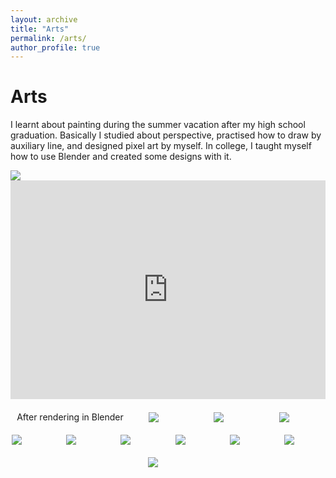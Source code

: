 ```yaml
---
layout: archive
title: "Arts"
permalink: /arts/
author_profile: true
---
```

<h1 class="page__title">Arts</h1>
<p>
    I learnt about painting during the summer vacation after my high school graduation. Basically I studied about perspective, practised how to draw by auxiliary line, and designed pixel art by myself. In college, I taught myself how to use Blender and created some designs with it.
</p>
<style>
    .paintingsImgWrap{
        display: flex;
        flex-wrap: wrap;
        align-items: center;
        justify-content: space-around;
        gap: 20px;
    }
    .paintingsImgWrap img {
        max-width: 350px;
        min-width: 64px;
    }
</style>
<img src="http://jinjinhe2001.github.io/images/painting/car1.jpg" >
<div class="paintingsImgWrap">
      <iframe src="https://jinjinhe2001.github.io/three.js-dev/examples/webgl_loader_obj.html"
      height="350px"
      width="100%"
      frameborder="0">
      </iframe>
    After rendering in Blender</br>
    <img src="http://jinjinhe2001.github.io/images/arts/carModel.png" >
    <img src="http://jinjinhe2001.github.io/images/arts/cupsModel.png" >
    <img src="http://jinjinhe2001.github.io/images/painting/cups.png" >
    <img src="http://jinjinhe2001.github.io/images/painting/3dv.jpg" >
    <img src="http://jinjinhe2001.github.io/images/painting/anime1.jpg" >
    <img src="http://jinjinhe2001.github.io/images/painting/c1.png" >
    <img src="http://jinjinhe2001.github.io/images/painting/c2.png" >
    <img src="http://jinjinhe2001.github.io/images/painting/character-jump.png" >
    <img src="http://jinjinhe2001.github.io/images/painting/character-stand.png" >
    <img src="http://jinjinhe2001.github.io/images/painting/line.jpg" >
</div>
